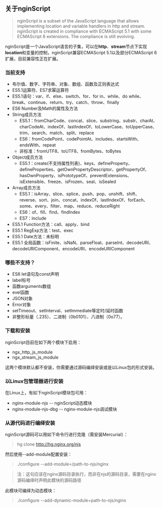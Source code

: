 ## 关于nginScript
> nginScript is a subset of the JavaScript language that allows implementing location and variable handlers in http and stream. nginScript is created in compliance with ECMAScript 5.1 with some ECMAScript 6 extensions. The compliance is still evolving.

nginScript是一个JavaScript语言的子集，可以在**http**、**stream**节点下实现**location**和变量的控制，nginScript兼容ECMAScript 5.1以及部分ECMAScript 6扩展，目前兼容性正在扩展。

### 当前支持
- 布尔值、数字、字符串、对象、数组、函数及正则表达式
- ES5.1运算符、ES7求幂运算符
- ES5.1语句：var、if、else、switch、for、for in、while、do while、break、continue、return、try、catch、throw、finally
- ES6 Number及Math的属性及方法
- String成员方法
    - ES5.1：fromCharCode、concat、slice、substring、substr、charAt、charCodeAt、indexOf、lastIndexOf、toLowerCase、toUpperCase、trim、search、match、split、replace
    - ES6：fromCodePoint、codePointAt、includes、startsWith、endsWith、repeat
    - 非标准：fromUTF8、toUTF8、fromBytes、toBytes
- Object成员方法
    - ES5.1：create(不支持属性列表)、keys、defineProperty、defineProperties、getOwnPropertyDescriptor、getPropertyOf、hasOwnProperty、isPrototypeOf、preventExtensions、isExtensible、freeze、isFrozen、seal、isSealed
- Array成员方法
    - ES5.1：isArray、slice、splice、push、pop、unshift、shift、reverse、sort、join、concat、indexOf、lastIndexOf、forEach、some、every、filter、map、reduce、reduceRight
    - ES6：of、fill、find、findIndex
    - ES7：include
- ES5.1 Function方法：call、apply、bind
- ES5.1 RegExp方法：test、exec
- ES5.1 Date方法：未标明
- ES5.1 全局函数：isFinite、isNaN、parseFloat、parseInt、decodeURI、decodeURIComponent、encodeURI、encodeURIComponent

### 哪些不支持？
- ES6 let语句及const声明
- label标号
- 函数arguments数组
- evel函数
- JSON对象
- Error对象
- setTimeout、setInterval、setImmediate等定时/延时函数
- 非整形标量（.235）、二进制（0b0101）、八进制（0o77）。

### 下载和安装
nginScript目前在如下两个模块下启用：
- ngx_http_js_module
- ngx_stream_js_module

这两个模块默认都不安装，你需要通过源码编绎安装或是以Linux包的形式安装。

### 以Linux包管理器进行安装
在Linux上，有如下nginScript模块包可用：
- nginx-module-njs -- nginScript动态模块
- nginx-module-njs-dbg -- nginx-module-njs调试模块

### 从源代码进行编绎安装
nginScript源码可以用如下命令行进行克隆（需安装Mercurial）：
> hg clone http://hg.nginx.org/njs

然后使用--add-module配置安装：
> ./configure --add-module=/path-to-njs/nginx

> 注：这句应该在nginx源码目录执行，而非在njs的源码目录，需要在nginx源码编绎时声明此模块的源码路径

此模块可编绎为动态模块：
> ./configure --add-dynamic-module=path-to-njs/nginx
